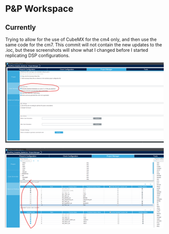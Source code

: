 # P&P Workspace

## Currently

Trying to allow for the use of CubeMX for the cm4 only, and then use the same code for the cm7.
This commit will not contain the new updates to the .ioc, but these screenshots will show what I changed before I started replicating DSP configurations.

![Project Manager Code Generator Selections](CompleteSpace/PhonPhot_Complete_System/SoftwareResourcesHelp/projectmanager_codegenerator_selections.png)

![Project Manager Advanced Settings](CompleteSpace/PhonPhot_Complete_System/SoftwareResourcesHelp/projectmanager_advancedsettings_selections.png)

